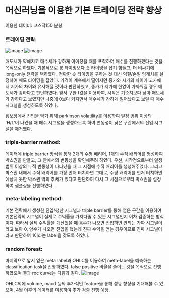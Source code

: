 # 머신러닝을 이용한 기본 트레이딩 전략 향상

이용한 데이터: 코스닥150 분봉

### 트레이딩 전략:

![image](https://github.com/2020147544/Advances_in_Financial_Engineering/assets/80660498/03b7dc5c-014a-4e4f-831d-06ca2d420526)
![image](https://github.com/2020147544/Advances_in_Financial_Engineering/assets/80660498/a70135ae-6454-44fe-8b03-906e5c336958)

매도세가 약해지고 매수세가 강하게 이어졌을 때를 포착하여 매수를 진행하겠다는 것을 목적으로 하였다.
기본적으로 롱 타이밍보다 숏 타이밍을 잡기 힘들고, 더 비싸기에 long-only 전략을 택하였다. 정확한 숏 타이밍을 구하는 것 대신 익절/손절 임계치를 설정하여 매도 타이밍을 잡았다. 
가격이 계속해서 떨어지면 종가와 시가의 차이가 고가에서 저가의 차이와 유사해질 것이라 판단하였고, 종가가 저가에 한없이 가까워질 경우 매도세가 강하다고 판단하였다. 앞서 구한 f값을 이용하여, 시작은 기준치보다 낮아 매도세가 강하다고 보였지만 나중에 0보다 커지면서 매수세가 강하게 일어났다고 보일 때 매수시그널을 생성하도록 하였다. 

횡보장에서 진입을 막기 위해 parkinson volatility를 이용하여 일정 범위 이상의 'H/L'이 나왔을 때 매수 시그널을 생성하도록 하여 변동성이 낮은 구간에서의 진입 시그널을 제거했다. 

### triple-barrier method:
데이터에 triple barrier 방식을 통해 2개의 수평 배리어, 1개의 수직 배리어를 형성하여 박스권을 만들고, 그 안에서의 변동성을 확인해주려 하였다. 우선, 시작점으로부터 일정 범위 이상의 누적 변동성이 나타났을 때 그 시점에 수직 배리어를 생성해주었다. 그리고 박스권 내에서 수직 배리어를 가장 먼저 터치하면 그대로, 수평 배리어를 먼저 터치하면 예상치 못한 박스권 밖의 추세가 있다고 판단하여 다시 그 시점으로부터 박스권을 설정하여 샘플링을 진행하였다.

### meta-labeling method:
기본 전략에서 생성한 진입/청산 시그널과 triple barrier를 통해 얻은 구간을 이용하여 기본전략의 시그널이 실제로 수익률을 가져다줄 수 있는 시그널인지 이차 검증하는 방식이다. 따라서 실제 수익률을 계산했을 때 음수가 나오면 진입하면 안되는 가짜 시그널이라고 보아 0, 양수가 나오면 진입을 했는데 진짜 수익을 얻는 경우이므로 진짜 시그널이라고 판단하여 1이라는 label을 갖도록 하였다.

### random forest:
마지막으로 앞서 얻은 meta label과 OHLC를 이용하여 meta-label을 예측하는 classification task을 진행하였다. false positive 비율을 줄이는 것을 목적으로 진행하였으며 결과 roc curve는 다음과 같다.
![image](https://github.com/2020147544/Advances_in_Financial_Engineering/assets/80660498/4c700f6b-fe22-42e2-9679-2195a51642a9)

OHLC외에 volume, macd 등의 추가적인 feature을 통해 성능 향상을 기대해볼 수 있으며, 4월 이후의 데이터를 이용하여 추가 검증 진행 예정.
